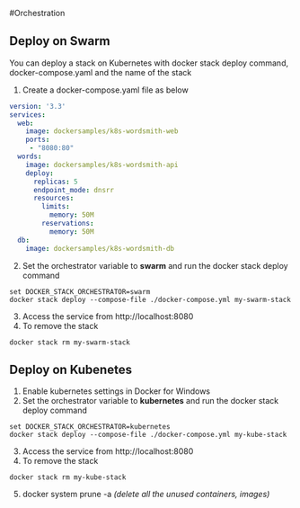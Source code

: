 #Orchestration


## Deploy on Swarm

You can deploy a stack on Kubernetes with docker stack deploy command, docker-compose.yaml and the name of the stack

1. Create a docker-compose.yaml file as below
```yaml
version: '3.3'
services:
  web:
    image: dockersamples/k8s-wordsmith-web
    ports:
     - "8080:80"
  words:
    image: dockersamples/k8s-wordsmith-api
    deploy:
      replicas: 5
      endpoint_mode: dnsrr
      resources:
        limits:
          memory: 50M
        reservations:
          memory: 50M
  db:
    image: dockersamples/k8s-wordsmith-db
```
2. Set the orchestrator variable to **swarm** and run the docker stack deploy command
```
set DOCKER_STACK_ORCHESTRATOR=swarm
docker stack deploy --compose-file ./docker-compose.yml my-swarm-stack
```
3. Access the service from http://localhost:8080
4. To remove the stack 
```
docker stack rm my-swarm-stack
```

## Deploy on Kubenetes

1. Enable kubernetes settings in Docker for Windows
2. Set the orchestrator variable to **kubernetes** and run the docker stack deploy command
```
set DOCKER_STACK_ORCHESTRATOR=kubernetes
docker stack deploy --compose-file ./docker-compose.yml my-kube-stack
```
3. Access the service from http://localhost:8080
4. To remove the stack 
```
docker stack rm my-kube-stack
```
5. docker system prune -a *(delete all the unused containers, images)*